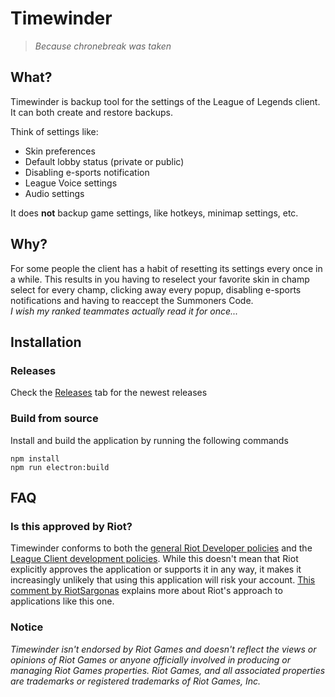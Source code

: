 # Timewinder
>*Because chronebreak was taken*

## What?

Timewinder is backup tool for the settings of the League of Legends client.
It can both create and restore backups.

Think of settings like:
* Skin preferences
* Default lobby status (private or public)
* Disabling e-sports notification
* League Voice settings
* Audio settings

It does **not** backup game settings, like hotkeys, minimap settings, etc.   

## Why?
For some people the client has a habit of resetting its settings every once in a while.
This results in you having to reselect your favorite skin in champ select for every champ,
clicking away every popup, disabling e-sports notifications and having to reaccept the Summoners Code. 
<br>
*I wish my ranked teammates actually read it for once...*

## Installation
### Releases
Check the [Releases](https://github.com/NoudH/timewinder/releases/) tab for the newest releases

### Build from source
Install and build the application by running the following commands
```shell
npm install
npm run electron:build
```

## FAQ

### Is this approved by Riot?
Timewinder conforms to both the [general Riot Developer policies](https://developer.riotgames.com/policies.html) and the [League Client development policies](https://developer.riotgames.com/league-client-apis.html).
While this doesn't mean that Riot explicitly approves the application or supports it in any way, it makes it increasingly unlikely that using this application will risk your account.
[This comment by RiotSargonas](https://www.reddit.com/r/leagueoflegends/comments/80d4r0/runebook_the_ultimate_rune_pages_manager_that_you/duv2r22/) explains more about Riot's approach to applications like this one.

### Notice
*Timewinder isn't endorsed by Riot Games and doesn't reflect the views or opinions of Riot Games or anyone officially involved in producing or managing Riot Games properties. Riot Games, and all associated properties are trademarks or registered trademarks of Riot Games, Inc.*